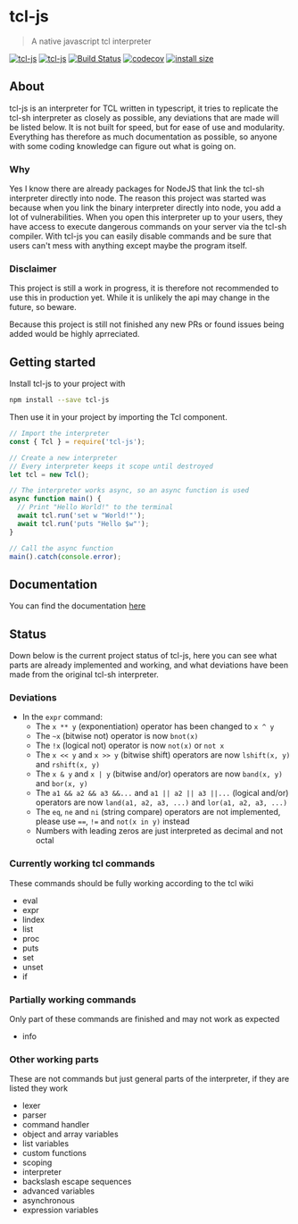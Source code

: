 # tcl-js

> A native javascript tcl interpreter

[![tcl-js](https://img.shields.io/npm/v/tcl-js.svg?style=flat&color)](https://www.npmjs.com/package/tcl-js)
[![tcl-js](https://img.shields.io/npm/dm/tcl-js.svg)](https://www.npmjs.com/package/tcl-js)
[![Build Status](https://travis-ci.org/rubikscraft/tcl-js.svg?branch=master&style=flat)](https://travis-ci.org/rubikscraft/tcl-js)
[![codecov](https://codecov.io/gh/rubikscraft/tcl-js/branch/master/graph/badge.svg)](https://codecov.io/gh/rubikscraft/tcl-js)
[![install size](https://packagephobia.now.sh/badge?p=tcl-js&style=flat)](https://packagephobia.now.sh/result?p=tcl-js)

## About

tcl-js is an interpreter for TCL written in typescript, it tries to replicate the tcl-sh interpreter as closely as possible, any deviations that are made will be listed below. It is not built for speed, but for ease of use and modularity. Everything has therefore as much documentation as possible, so anyone with some coding knowledge can figure out what is going on.

### Why

Yes I know there are already packages for NodeJS that link the tcl-sh interpreter directly into node. The reason this project was started was because when you link the binary interpreter directly into node, you add a lot of vulnerabilities. When you open this interpreter up to your users, they have access to execute dangerous commands on your server via the tcl-sh compiler. With tcl-js you can easily disable commands and be sure that users can't mess with anything except maybe the program itself.

### Disclaimer

This project is still a work in progress, it is therefore not recommended to use this in production yet. While it is unlikely the api may change in the future, so beware.

Because this project is still not finished any new PRs or found issues being added would be highly aprreciated.

## Getting started

Install tcl-js to your project with

```bash
npm install --save tcl-js
```

Then use it in your project by importing the Tcl component.

```js
// Import the interpreter
const { Tcl } = require('tcl-js');

// Create a new interpreter
// Every interpreter keeps it scope until destroyed
let tcl = new Tcl();

// The interpreter works async, so an async function is used
async function main() {
  // Print "Hello World!" to the terminal
  await tcl.run('set w "World!"');
  await tcl.run('puts "Hello $w"');
}

// Call the async function
main().catch(console.error);
```

## Documentation

You can find the documentation [here](https://htmlpreview.github.io/?https://github.com/rubikscraft/tcl-js/blob/master/docs/index.html)

## Status

Down below is the current project status of tcl-js, here you can see what parts are already implemented and working, and what deviations have been made from the original tcl-sh interpreter.

### Deviations

- In the `expr` command:
  - The `x ** y` (exponentiation) operator has been changed to `x ^ y`
  - The `~x` (bitwise not) operator is now `bnot(x)`
  - The `!x` (logical not) operator is now `not(x)` or `not x`
  - The `x << y` and `x >> y` (bitwise shift) operators are now `lshift(x, y)` and `rshift(x, y)`
  - The `x & y` and `x | y` (bitwise and/or) operators are now `band(x, y)` and `bor(x, y)`
  - The `a1 && a2 && a3 &&...` and `a1 || a2 || a3 ||...` (logical and/or) operators are now `land(a1, a2, a3, ...)` and `lor(a1, a2, a3, ...)`
  - The `eq`, `ne` and `ni` (string compare) operators are not implemented, please use `==`, `!=` and `not(x in y)` instead
  - Numbers with leading zeros are just interpreted as decimal and not octal

### Currently working tcl commands

These commands should be fully working according to the tcl wiki

- eval
- expr
- lindex
- list
- proc
- puts
- set
- unset
- if

### Partially working commands

Only part of these commands are finished and may not work as expected

- info

### Other working parts

These are not commands but just general parts of the interpreter, if they are listed they work

- lexer
- parser
- command handler
- object and array variables
- list variables
- custom functions
- scoping
- interpreter
- backslash escape sequences
- advanced variables
- asynchronous
- expression variables
